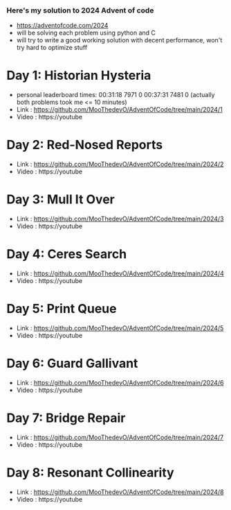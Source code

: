 ### Here's my solution to 2024 Advent of code

- https://adventofcode.com/2024
- will be solving each problem using python and C 
- will try to write a good working solution with decent performance, won't try hard to optimize stuff

# Day 1: Historian Hysteria 
- personal leaderboard times: 00:31:18  7971      0   00:37:31  7481      0 (actually both problems took me <= 10 minutes)
- Link : https://github.com/MooThedevO/AdventOfCode/tree/main/2024/1
- Video : https://youtube

# Day 2: Red-Nosed Reports 
- Link : https://github.com/MooThedevO/AdventOfCode/tree/main/2024/2
- Video : https://youtube

# Day 3: Mull It Over
- Link : https://github.com/MooThedevO/AdventOfCode/tree/main/2024/3
- Video : https://youtube

# Day 4: Ceres Search 
- Link : https://github.com/MooThedevO/AdventOfCode/tree/main/2024/4
- Video : https://youtube

# Day 5: Print Queue  
- Link : https://github.com/MooThedevO/AdventOfCode/tree/main/2024/5
- Video : https://youtube

# Day 6: Guard Gallivant  
- Link : https://github.com/MooThedevO/AdventOfCode/tree/main/2024/6
- Video : https://youtube

# Day 7: Bridge Repair 
- Link : https://github.com/MooThedevO/AdventOfCode/tree/main/2024/7
- Video : https://youtube

# Day 8: Resonant Collinearity
- Link : https://github.com/MooThedevO/AdventOfCode/tree/main/2024/8
- Video : https://youtube